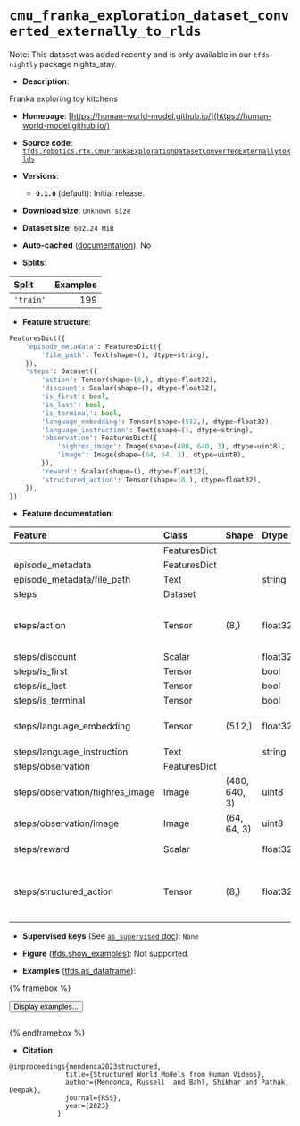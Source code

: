 <div itemscope itemtype="http://schema.org/Dataset">
  <div itemscope itemprop="includedInDataCatalog" itemtype="http://schema.org/DataCatalog">
    <meta itemprop="name" content="TensorFlow Datasets" />
  </div>
  <meta itemprop="name" content="cmu_franka_exploration_dataset_converted_externally_to_rlds" />
  <meta itemprop="description" content="Franka exploring toy kitchens&#10;&#10;To use this dataset:&#10;&#10;```python&#10;import tensorflow_datasets as tfds&#10;&#10;ds = tfds.load(&#x27;cmu_franka_exploration_dataset_converted_externally_to_rlds&#x27;, split=&#x27;train&#x27;)&#10;for ex in ds.take(4):&#10;  print(ex)&#10;```&#10;&#10;See [the guide](https://www.tensorflow.org/datasets/overview) for more&#10;informations on [tensorflow_datasets](https://www.tensorflow.org/datasets).&#10;&#10;" />
  <meta itemprop="url" content="https://www.tensorflow.org/datasets/catalog/cmu_franka_exploration_dataset_converted_externally_to_rlds" />
  <meta itemprop="sameAs" content="https://human-world-model.github.io/" />
  <meta itemprop="citation" content="@inproceedings{mendonca2023structured,&#10;              title={Structured World Models from Human Videos},&#10;              author={Mendonca, Russell  and Bahl, Shikhar and Pathak, Deepak},&#10;              journal={RSS},&#10;              year={2023}&#10;            }" />
</div>

# `cmu_franka_exploration_dataset_converted_externally_to_rlds`


Note: This dataset was added recently and is only available in our
`tfds-nightly` package
<span class="material-icons" title="Available only in the tfds-nightly package">nights_stay</span>.

*   **Description**:

Franka exploring toy kitchens

*   **Homepage**:
    [https://human-world-model.github.io/](https://human-world-model.github.io/)

*   **Source code**:
    [`tfds.robotics.rtx.CmuFrankaExplorationDatasetConvertedExternallyToRlds`](https://github.com/tensorflow/datasets/tree/master/tensorflow_datasets/robotics/rtx/rtx.py)

*   **Versions**:

    *   **`0.1.0`** (default): Initial release.

*   **Download size**: `Unknown size`

*   **Dataset size**: `602.24 MiB`

*   **Auto-cached**
    ([documentation](https://www.tensorflow.org/datasets/performances#auto-caching)):
    No

*   **Splits**:

Split     | Examples
:-------- | -------:
`'train'` | 199

*   **Feature structure**:

```python
FeaturesDict({
    'episode_metadata': FeaturesDict({
        'file_path': Text(shape=(), dtype=string),
    }),
    'steps': Dataset({
        'action': Tensor(shape=(8,), dtype=float32),
        'discount': Scalar(shape=(), dtype=float32),
        'is_first': bool,
        'is_last': bool,
        'is_terminal': bool,
        'language_embedding': Tensor(shape=(512,), dtype=float32),
        'language_instruction': Text(shape=(), dtype=string),
        'observation': FeaturesDict({
            'highres_image': Image(shape=(480, 640, 3), dtype=uint8),
            'image': Image(shape=(64, 64, 3), dtype=uint8),
        }),
        'reward': Scalar(shape=(), dtype=float32),
        'structured_action': Tensor(shape=(8,), dtype=float32),
    }),
})
```

*   **Feature documentation**:

Feature                         | Class        | Shape         | Dtype   | Description
:------------------------------ | :----------- | :------------ | :------ | :----------
                                | FeaturesDict |               |         |
episode_metadata                | FeaturesDict |               |         |
episode_metadata/file_path      | Text         |               | string  | Path to the original data file.
steps                           | Dataset      |               |         |
steps/action                    | Tensor       | (8,)          | float32 | Robot action, consists of [end effector position3x, end effector orientation3x, gripper action1x, episode termination1x].
steps/discount                  | Scalar       |               | float32 | Discount if provided, default to 1.
steps/is_first                  | Tensor       |               | bool    |
steps/is_last                   | Tensor       |               | bool    |
steps/is_terminal               | Tensor       |               | bool    |
steps/language_embedding        | Tensor       | (512,)        | float32 | Kona language embedding. See https://tfhub.dev/google/universal-sentence-encoder-large/5
steps/language_instruction      | Text         |               | string  | Language Instruction.
steps/observation               | FeaturesDict |               |         |
steps/observation/highres_image | Image        | (480, 640, 3) | uint8   | High resolution main camera observation
steps/observation/image         | Image        | (64, 64, 3)   | uint8   | Main camera RGB observation.
steps/reward                    | Scalar       |               | float32 | Reward if provided, 1 on final step for demos.
steps/structured_action         | Tensor       | (8,)          | float32 | Structured action, consisting of hybrid affordance and end-effector control, described in Structured World Models from Human Videos.

*   **Supervised keys** (See
    [`as_supervised` doc](https://www.tensorflow.org/datasets/api_docs/python/tfds/load#args)):
    `None`

*   **Figure**
    ([tfds.show_examples](https://www.tensorflow.org/datasets/api_docs/python/tfds/visualization/show_examples)):
    Not supported.

*   **Examples**
    ([tfds.as_dataframe](https://www.tensorflow.org/datasets/api_docs/python/tfds/as_dataframe)):

<!-- mdformat off(HTML should not be auto-formatted) -->

{% framebox %}

<button id="displaydataframe">Display examples...</button>
<div id="dataframecontent" style="overflow-x:auto"></div>
<script>
const url = "https://storage.googleapis.com/tfds-data/visualization/dataframe/cmu_franka_exploration_dataset_converted_externally_to_rlds-0.1.0.html";
const dataButton = document.getElementById('displaydataframe');
dataButton.addEventListener('click', async () => {
  // Disable the button after clicking (dataframe loaded only once).
  dataButton.disabled = true;

  const contentPane = document.getElementById('dataframecontent');
  try {
    const response = await fetch(url);
    // Error response codes don't throw an error, so force an error to show
    // the error message.
    if (!response.ok) throw Error(response.statusText);

    const data = await response.text();
    contentPane.innerHTML = data;
  } catch (e) {
    contentPane.innerHTML =
        'Error loading examples. If the error persist, please open '
        + 'a new issue.';
  }
});
</script>

{% endframebox %}

<!-- mdformat on -->

*   **Citation**:

```
@inproceedings{mendonca2023structured,
              title={Structured World Models from Human Videos},
              author={Mendonca, Russell  and Bahl, Shikhar and Pathak, Deepak},
              journal={RSS},
              year={2023}
            }
```

